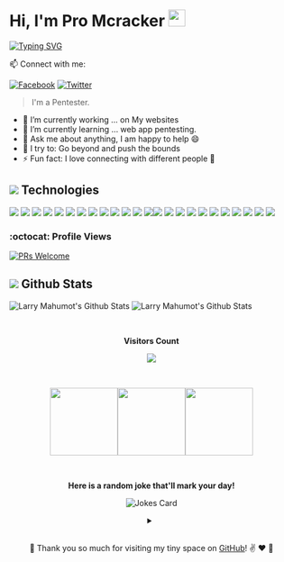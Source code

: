 

<!---
MCracker2002/MCracker2002 is a ✨ special ✨ repository because its `README.md` (this file) appears on your GitHub profile.
You can click the Preview link to take a look at your changes.
--->
# Hi, I'm Pro Mcracker <img src="https://raw.githubusercontent.com/MartinHeinz/MartinHeinz/master/wave.gif" width="30px">

[![Typing SVG](https://readme-typing-svg.herokuapp.com?font=neuropol&color=%234E14B8&size=24&lines=I'am+WEB+Pentester.;Cyber+Security+Researcher;Blogger)](https://git.io/typing-svg)

📫 Connect with me:

[![Facebook](https://img.shields.io/badge/facebook-%231877F2.svg?&style=for-the-badge&logo=facebook&logoColor=white)](https://www.facebook.com/MynK0x00/) [![Twitter](https://img.shields.io/badge/twitter-%231DA1F2.svg?&style=for-the-badge&logo=twitter&logoColor=white)](https://twitter.com/MCracker2002) 

> I'm a Pentester.
> 
- 🔭 I’m currently working ... on My websites
- 🌱 I’m currently learning ... web app pentesting.
- 💬 Ask me about anything, I am happy to help :smile:
- 🧗 I try to: Go beyond and push the bounds
- ⚡ Fun fact: I love connecting with different people :raised_hands:





## <img src="https://img.icons8.com/nolan/25/computer.png"/> Technologies

<img src="https://img.icons8.com/color/42/000000/amazon-web-services.png"/> <img src="https://img.icons8.com/color/42/000000/kubernetes.png"/> <img src="https://img.icons8.com/color/42/000000/azure-1.png"/> <img src="https://img.icons8.com/color/42/000000/google-cloud.png"/> <img src="https://img.icons8.com/color/42/000000/html-5--v1.png"/> <img src="https://img.icons8.com/color/42/000000/css3.png"/> <img src="https://img.icons8.com/color/42/000000/bootstrap.png"/> <img src="https://img.icons8.com/color/42/000000/php.png"> <img src="https://img.icons8.com/color/42/000000/python.png"/> <img src="https://img.icons8.com/color/42/000000/c-plus-plus-logo.png"/> <img src="https://img.icons8.com/color/42/000000/javascript--v1.png"/> <img src="https://img.icons8.com/doodle/42/000000/console--v2.png"/> <img src="https://img.icons8.com/color/42/000000/old-vmware-logo.png"/><img src="https://img.icons8.com/color/42/000000/virtualbox.png"/> <img src="https://img.icons8.com/fluent/42/000000/sublime-text.png"/> <img src="https://img.icons8.com/fluent/github"> <img src="https://img.icons8.com/color/42/000000/parrot.png"> <img src="https://img.icons8.com/color/42/000000/kali-linux.png"> <img src="https://img.icons8.com/color/42/000000/ubuntu.png"> <img src="https://img.icons8.com/color/42/000000/linux.png"> <img src="https://img.icons8.com/fluent/42/000000/windows-10.png"> <img src="https://img.icons8.com/color/42/000000/adobe-premiere-pro--v1.png"/> <img src="https://img.icons8.com/color/42/000000/adobe-illustrator.png"/>
<img src="https://img.icons8.com/color/42/000000/adobe-photoshop.png"/>
  

### :octocat: Profile Views

[![PRs Welcome](https://komarev.com/ghpvc/?username=MCracker2002&label=Profile%20views&color=0e75b6&style=flat)](https://github.com/MCracker2002)

## <img src="https://img.icons8.com/nolan/26/github.png"/> Github Stats
<!--
|My github statistics|My languages|Streaks|
|-|-|-|
|[![Peace's github stats](https://github-readme-stats.vercel.app/api?username=MCracker2002&show_icons=true&theme=dark&hide_title=true)](https://github.com/larrymahumot)|[![Top Langs](https://github-readme-stats.vercel.app/api/top-langs/?username=MCracker2002&show_icons=true&theme=dark&layout=compact&hide_title=true)](https://github.com/MCracker2002)|![Cyebukayire](https://github-readme-streak-stats.herokuapp.com/?user=MCracker2002&theme=dark)
<hr>-->
![Larry Mahumot's Github Stats](https://github-readme-stats.vercel.app/api/top-langs?username=MCracker2002&show_icons=true&theme=radical)
![Larry Mahumot's Github Stats](https://github-readme-stats.vercel.app/api?username=MCracker2002&show_icons=true&theme=radical)

<!--
<a href="https://github.com/larrymahumot/google-it-support">
<img align="center" src="https://github-readme-stats.vercel.app/api/pin/?username=MCracker2002&repo=google-it-support&title_color=ffffff&text_color=c9cacc&icon_color=2bbc8a&bg_color=141321" />
</a>
<a href="https://github.com/larrymahumot/google-it-automation">
  <img align="center" src="https://github-readme-stats.vercel.app/api/pin/?username=MCracker2002&repo=google-it-automation&title_color=ffffff&text_color=c9cacc&icon_color=2bbc8a&bg_color=141321" />
</a><br>-->

<div align="center">
<br><p align="centre"><b>Visitors Count</b></p>  
<p align="center"><img align="center" src="https://profile-counter.glitch.me/{MCracker2002}/count.svg" /></p> 
<br></div>
<p align="center">
<img align="" height='120px' src="https://github.com/aryashah2k/aryashah2k/blob/main/assets/Geometric%20White.gif" /><img align="" height='120px' src="https://raw.githubusercontent.com/rodrigograca31/rodrigograca31/master/matrix.svg" /><img align="" height='120px' src="https://github.com/aryashah2k/aryashah2k/blob/main/assets/Geometric%20White.gif" /></p>

<div align="center"><br><p align="centre"><b> Here is a random joke that'll mark your day!</b></p> 
 
 ![Jokes Card](https://readme-jokes.vercel.app/api)<details>
 
 <summary align="center"> </samp></summary>
 <p align ="centre"> Refresh page to load New joke</p>
 </details><br>

  :hugs: Thank you so much for visiting my tiny space on [GitHub](https://github.com/MCracker2002)! :v: :heart: 💬
 </div>
